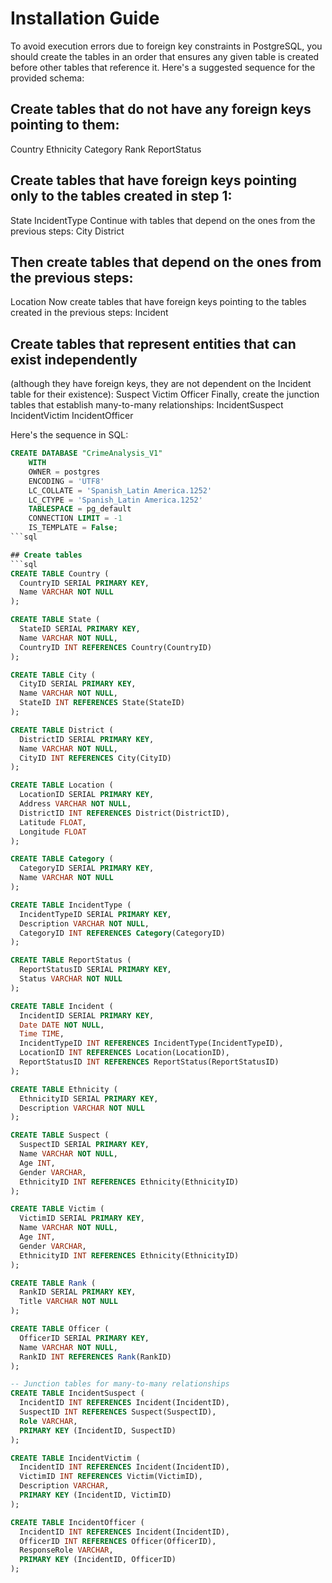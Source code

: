 # Installation Guide

To avoid execution errors due to foreign key constraints in PostgreSQL, you should create the tables in an order that ensures any given table is created before other tables that reference it. Here's a suggested sequence for the provided schema:

## Create tables that do not have any foreign keys pointing to them:

Country
Ethnicity
Category
Rank
ReportStatus

## Create tables that have foreign keys pointing only to the tables created in step 1:

State
IncidentType
Continue with tables that depend on the ones from the previous steps:
City
District

## Then create tables that depend on the ones from the previous steps:
Location
Now create tables that have foreign keys pointing to the tables created in the previous steps:
Incident

## Create tables that represent entities that can exist independently

(although they have foreign keys, they are not dependent on the Incident table for their existence):
Suspect
Victim
Officer
Finally, create the junction tables that establish many-to-many relationships:
IncidentSuspect
IncidentVictim
IncidentOfficer

Here's the sequence in SQL:

```sql
CREATE DATABASE "CrimeAnalysis_V1"
    WITH
    OWNER = postgres
    ENCODING = 'UTF8'
    LC_COLLATE = 'Spanish_Latin America.1252'
    LC_CTYPE = 'Spanish_Latin America.1252'
    TABLESPACE = pg_default
    CONNECTION LIMIT = -1
    IS_TEMPLATE = False;
```sql

## Create tables
```sql
CREATE TABLE Country (
  CountryID SERIAL PRIMARY KEY,
  Name VARCHAR NOT NULL
);

CREATE TABLE State (
  StateID SERIAL PRIMARY KEY,
  Name VARCHAR NOT NULL,
  CountryID INT REFERENCES Country(CountryID)
);

CREATE TABLE City (
  CityID SERIAL PRIMARY KEY,
  Name VARCHAR NOT NULL,
  StateID INT REFERENCES State(StateID)
);

CREATE TABLE District (
  DistrictID SERIAL PRIMARY KEY,
  Name VARCHAR NOT NULL,
  CityID INT REFERENCES City(CityID)
);

CREATE TABLE Location (
  LocationID SERIAL PRIMARY KEY,
  Address VARCHAR NOT NULL,
  DistrictID INT REFERENCES District(DistrictID),
  Latitude FLOAT,
  Longitude FLOAT
);

CREATE TABLE Category (
  CategoryID SERIAL PRIMARY KEY,
  Name VARCHAR NOT NULL
);

CREATE TABLE IncidentType (
  IncidentTypeID SERIAL PRIMARY KEY,
  Description VARCHAR NOT NULL,
  CategoryID INT REFERENCES Category(CategoryID)
);

CREATE TABLE ReportStatus (
  ReportStatusID SERIAL PRIMARY KEY,
  Status VARCHAR NOT NULL
);

CREATE TABLE Incident (
  IncidentID SERIAL PRIMARY KEY,
  Date DATE NOT NULL,
  Time TIME,
  IncidentTypeID INT REFERENCES IncidentType(IncidentTypeID),
  LocationID INT REFERENCES Location(LocationID),
  ReportStatusID INT REFERENCES ReportStatus(ReportStatusID)
);

CREATE TABLE Ethnicity (
  EthnicityID SERIAL PRIMARY KEY,
  Description VARCHAR NOT NULL
);

CREATE TABLE Suspect (
  SuspectID SERIAL PRIMARY KEY,
  Name VARCHAR NOT NULL,
  Age INT,
  Gender VARCHAR,
  EthnicityID INT REFERENCES Ethnicity(EthnicityID)
);

CREATE TABLE Victim (
  VictimID SERIAL PRIMARY KEY,
  Name VARCHAR NOT NULL,
  Age INT,
  Gender VARCHAR,
  EthnicityID INT REFERENCES Ethnicity(EthnicityID)
);

CREATE TABLE Rank (
  RankID SERIAL PRIMARY KEY,
  Title VARCHAR NOT NULL
);

CREATE TABLE Officer (
  OfficerID SERIAL PRIMARY KEY,
  Name VARCHAR NOT NULL,
  RankID INT REFERENCES Rank(RankID)
);

-- Junction tables for many-to-many relationships
CREATE TABLE IncidentSuspect (
  IncidentID INT REFERENCES Incident(IncidentID),
  SuspectID INT REFERENCES Suspect(SuspectID),
  Role VARCHAR,
  PRIMARY KEY (IncidentID, SuspectID)
);

CREATE TABLE IncidentVictim (
  IncidentID INT REFERENCES Incident(IncidentID),
  VictimID INT REFERENCES Victim(VictimID),
  Description VARCHAR,
  PRIMARY KEY (IncidentID, VictimID)
);

CREATE TABLE IncidentOfficer (
  IncidentID INT REFERENCES Incident(IncidentID),
  OfficerID INT REFERENCES Officer(OfficerID),
  ResponseRole VARCHAR,
  PRIMARY KEY (IncidentID, OfficerID)
);
```




